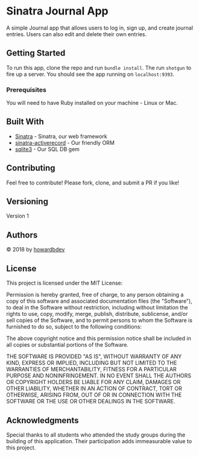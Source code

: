# Sinatra Journal App

A simple Journal app that allows users to log in, sign up, and create journal entries.  Users can also edit and delete their own entries.

## Getting Started

To run this app, clone the repo and run `bundle install`.  The run `shotgun` to fire up a server.  You should see the app running on `localhost:9393`.

### Prerequisites

You will need to have Ruby installed on your machine - Linux or Mac.

## Built With

* [Sinatra](http://sinatrarb.com/) - Sinatra, our web framework
* [sinatra-activerecord](https://github.com/bmizerany/sinatra-activerecord) - Our friendly ORM
* [sqlite3](https://rubygems.org/gems/sqlite3/versions/1.3.11) - Our SQL DB gem

## Contributing

Feel free to contribute!  Please fork, clone, and submit a PR if you like!

## Versioning

Version 1

## Authors

&copy; 2018 by [howardbdev](https://github.com/howardbdev)

## License

This project is licensed under the MIT License:

Permission is hereby granted, free of charge, to any person obtaining a copy of this software and associated documentation files (the "Software"), to deal in the Software without restriction, including without limitation the rights to use, copy, modify, merge, publish, distribute, sublicense, and/or sell copies of the Software, and to permit persons to whom the Software is furnished to do so, subject to the following conditions:

The above copyright notice and this permission notice shall be included in all copies or substantial portions of the Software.

THE SOFTWARE IS PROVIDED "AS IS", WITHOUT WARRANTY OF ANY KIND, EXPRESS OR IMPLIED, INCLUDING BUT NOT LIMITED TO THE WARRANTIES OF MERCHANTABILITY, FITNESS FOR A PARTICULAR PURPOSE AND NONINFRINGEMENT. IN NO EVENT SHALL THE AUTHORS OR COPYRIGHT HOLDERS BE LIABLE FOR ANY CLAIM, DAMAGES OR OTHER LIABILITY, WHETHER IN AN ACTION OF CONTRACT, TORT OR OTHERWISE, ARISING FROM, OUT OF OR IN CONNECTION WITH THE SOFTWARE OR THE USE OR OTHER DEALINGS IN THE SOFTWARE.


## Acknowledgments

Special thanks to all students who attended the study groups during the building of this application.  Their participation adds immeasurable value to this project.
